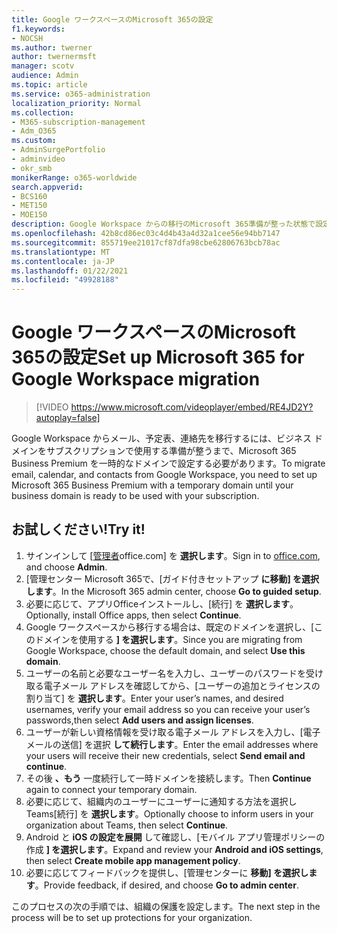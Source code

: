```yaml
---
title: Google ワークスペースのMicrosoft 365の設定
f1.keywords:
- NOCSH
ms.author: twerner
author: twernermsft
manager: scotv
audience: Admin
ms.topic: article
ms.service: o365-administration
localization_priority: Normal
ms.collection:
- M365-subscription-management
- Adm_O365
ms.custom:
- AdminSurgePortfolio
- adminvideo
- okr_smb
monikerRange: o365-worldwide
search.appverid:
- BCS160
- MET150
- MOE150
description: Google Workspace からの移行のMicrosoft 365準備が整った状態で設定する方法について説明します。
ms.openlocfilehash: 42b8cd86ec03c4d4b43a4d32a1cee56e94bb7147
ms.sourcegitcommit: 855719ee21017cf87dfa98cbe62806763bcb78ac
ms.translationtype: MT
ms.contentlocale: ja-JP
ms.lasthandoff: 01/22/2021
ms.locfileid: "49928188"
---
```

# <a name="set-up-microsoft-365-for-google-workspace-migration"></a><span data-ttu-id="30b1a-103">Google ワークスペースのMicrosoft 365の設定</span><span class="sxs-lookup"><span data-stu-id="30b1a-103">Set up Microsoft 365 for Google Workspace migration</span></span>

> [!VIDEO https://www.microsoft.com/videoplayer/embed/RE4JD2Y?autoplay=false]

<span data-ttu-id="30b1a-104">Google Workspace からメール、予定表、連絡先を移行するには、ビジネス ドメインをサブスクリプションで使用する準備が整うまで、Microsoft 365 Business Premium を一時的なドメインで設定する必要があります。</span><span class="sxs-lookup"><span data-stu-id="30b1a-104">To migrate email, calendar, and contacts from Google Workspace, you need to set up Microsoft 365 Business Premium with a temporary domain until your business domain is ready to be used with your subscription.</span></span>

## <a name="try-it"></a><span data-ttu-id="30b1a-105">お試しください!</span><span class="sxs-lookup"><span data-stu-id="30b1a-105">Try it!</span></span> 

1. <span data-ttu-id="30b1a-106">サインインして [[管理者](https://office.com)office.com] を **選択します**。</span><span class="sxs-lookup"><span data-stu-id="30b1a-106">Sign in to [office.com](https://office.com),  and choose **Admin**.</span></span>
1. <span data-ttu-id="30b1a-107">[管理センター Microsoft 365で、[ガイド付きセットアップ **に移動] を選択します**。</span><span class="sxs-lookup"><span data-stu-id="30b1a-107">In the Microsoft 365 admin center, choose **Go to guided setup**.</span></span> 
1. <span data-ttu-id="30b1a-108">必要に応じて、アプリOfficeインストールし、[続行] を **選択します**。</span><span class="sxs-lookup"><span data-stu-id="30b1a-108">Optionally, install Office apps, then select **Continue**.</span></span> 
1. <span data-ttu-id="30b1a-109">Google ワークスペースから移行する場合は、既定のドメインを選択し、[このドメインを使用する **] を選択します**。</span><span class="sxs-lookup"><span data-stu-id="30b1a-109">Since you are migrating from Google Workspace, choose the default domain, and select **Use this domain**.</span></span> 
1. <span data-ttu-id="30b1a-110">ユーザーの名前と必要なユーザー名を入力し、ユーザーのパスワードを受け取る電子メール アドレスを確認してから、[ユーザーの追加とライセンスの割り当て] を **選択します**。</span><span class="sxs-lookup"><span data-stu-id="30b1a-110">Enter your user’s names, and desired usernames, verify your email address so you can receive your user’s passwords,then select **Add users and assign licenses**.</span></span> 
1. <span data-ttu-id="30b1a-111">ユーザーが新しい資格情報を受け取る電子メール アドレスを入力し、[電子メールの送信] を選択 **して続行します**。</span><span class="sxs-lookup"><span data-stu-id="30b1a-111">Enter the email addresses where your users will receive their new credentials, select **Send email and continue**.</span></span>
1. <span data-ttu-id="30b1a-112">その後 **、もう** 一度続行して一時ドメインを接続します。</span><span class="sxs-lookup"><span data-stu-id="30b1a-112">Then **Continue** again to connect your temporary domain.</span></span> 
1. <span data-ttu-id="30b1a-113">必要に応じて、組織内のユーザーにユーザーに通知する方法を選択しTeams[続行] を **選択します**。</span><span class="sxs-lookup"><span data-stu-id="30b1a-113">Optionally choose to inform users in your organization about Teams, then select **Continue**.</span></span>
1. <span data-ttu-id="30b1a-114">Android と **iOS の設定を展開** して確認し、[モバイル アプリ管理ポリシーの作成 **] を選択します**。</span><span class="sxs-lookup"><span data-stu-id="30b1a-114">Expand and review your **Android and iOS settings**, then select **Create mobile app management policy**.</span></span>
1. <span data-ttu-id="30b1a-115">必要に応じてフィードバックを提供し、[管理センターに **移動] を選択します**。</span><span class="sxs-lookup"><span data-stu-id="30b1a-115">Provide feedback, if desired, and choose **Go to admin center**.</span></span>

<span data-ttu-id="30b1a-116">このプロセスの次の手順では、組織の保護を設定します。</span><span class="sxs-lookup"><span data-stu-id="30b1a-116">The next step in the process will be to set up protections for your organization.</span></span>